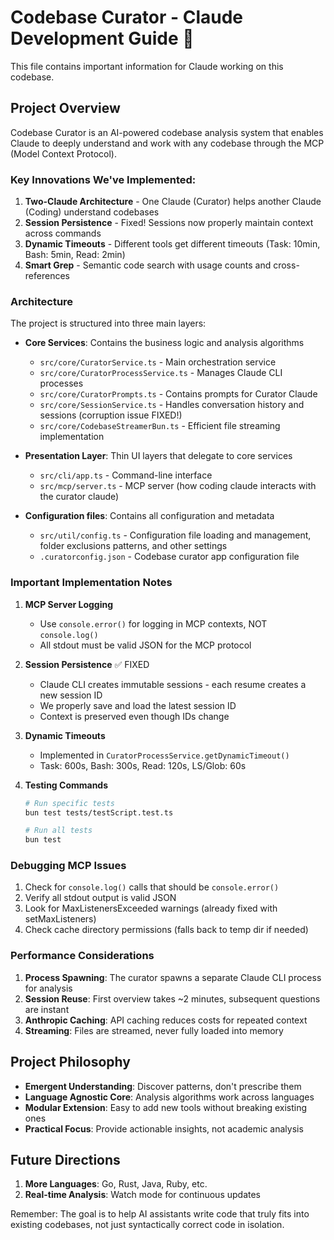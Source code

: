# Codebase Curator - Claude Development Guide 🤖

This file contains important information for Claude working on this codebase.

## Project Overview

Codebase Curator is an AI-powered codebase analysis system that enables Claude to deeply understand and work with any codebase through the MCP (Model Context Protocol).

### Key Innovations We've Implemented:

1. **Two-Claude Architecture** - One Claude (Curator) helps another Claude (Coding) understand codebases
2. **Session Persistence** - Fixed! Sessions now properly maintain context across commands
3. **Dynamic Timeouts** - Different tools get different timeouts (Task: 10min, Bash: 5min, Read: 2min)
4. **Smart Grep** - Semantic code search with usage counts and cross-references

### Architecture

The project is structured into three main layers:

- **Core Services**: Contains the business logic and analysis algorithms

  - `src/core/CuratorService.ts` - Main orchestration service
  - `src/core/CuratorProcessService.ts` - Manages Claude CLI processes
  - `src/core/CuratorPrompts.ts` - Contains prompts for Curator Claude
  - `src/core/SessionService.ts` - Handles conversation history and sessions (corruption issue FIXED!)
  - `src/core/CodebaseStreamerBun.ts` - Efficient file streaming implementation

- **Presentation Layer**: Thin UI layers that delegate to core services

  - `src/cli/app.ts` - Command-line interface
  - `src/mcp/server.ts` - MCP server (how coding claude interacts with the curator claude)

- **Configuration files**: Contains all configuration and metadata
  - `src/util/config.ts` - Configuration file loading and management, folder exclusions patterns, and other settings
  - `.curatorconfig.json` - Codebase curator app configuration file

### Important Implementation Notes

1. **MCP Server Logging**
   - Use `console.error()` for logging in MCP contexts, NOT `console.log()`
   - All stdout must be valid JSON for the MCP protocol

2. **Session Persistence** ✅ FIXED
   - Claude CLI creates immutable sessions - each resume creates a new session ID
   - We properly save and load the latest session ID
   - Context is preserved even though IDs change

3. **Dynamic Timeouts** 
   - Implemented in `CuratorProcessService.getDynamicTimeout()`
   - Task: 600s, Bash: 300s, Read: 120s, LS/Glob: 60s

4. **Testing Commands**

   ```bash
   # Run specific tests
   bun test tests/testScript.test.ts

   # Run all tests
   bun test
   ```

### Debugging MCP Issues

1. Check for `console.log()` calls that should be `console.error()`
2. Verify all stdout output is valid JSON
3. Look for MaxListenersExceeded warnings (already fixed with setMaxListeners)
4. Check cache directory permissions (falls back to temp dir if needed)

### Performance Considerations

1. **Process Spawning**: The curator spawns a separate Claude CLI process for analysis
2. **Session Reuse**: First overview takes ~2 minutes, subsequent questions are instant
3. **Anthropic Caching**: API caching reduces costs for repeated context
4. **Streaming**: Files are streamed, never fully loaded into memory

## Project Philosophy

- **Emergent Understanding**: Discover patterns, don't prescribe them
- **Language Agnostic Core**: Analysis algorithms work across languages
- **Modular Extension**: Easy to add new tools without breaking existing ones
- **Practical Focus**: Provide actionable insights, not academic analysis

## Future Directions

1. **More Languages**: Go, Rust, Java, Ruby, etc.
2. **Real-time Analysis**: Watch mode for continuous updates

Remember: The goal is to help AI assistants write code that truly fits into existing codebases, not just syntactically correct code in isolation.
